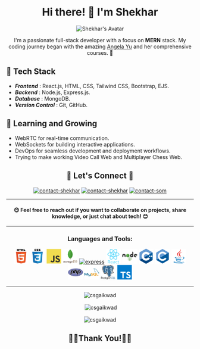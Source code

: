 <div align="center">

# Hi there! 👋 I'm Shekhar

<img src="https://i0.wp.com/abigailstevens.com/wp-content/uploads/2021/07/BH_AccretionDisk_Sim_Banner_Stationary.gif?resize=1042%2C320&ssl=1" alt="Shekhar's Avatar" height ="150"  >


 I'm a passionate full-stack developer with a focus on **MERN** stack. My coding journey began with the amazing [Angela Yu](https://www.appbrewery.co/) and her comprehensive courses. 🚀
</div>

## 🔧 Tech Stack

- ***Frontend*** : React.js, HTML, CSS, Tailwind CSS, Bootstrap, EJS.
- ***Backend***  : Node.js, Express.js.
- ***Database*** : MongoDB.
- ***Version Control*** : Git, GitHub.


## 🌱 Learning and Growing

- WebRTC for real-time communication.
- WebSockets for building interactive applications.
- DevOps for seamless development and deployment workflows.
- Trying to make working Video Call Web and Multiplayer Chess Web.


## <div align="center">🤝 Let's Connect 🤝
<div align="center">
<a  href="https://www.linkedin.com/in/csgaikwad/" target="blank"><img align="center"  src="https://cdn.worldvectorlogo.com/logos/linkedin-icon-3.svg" alt="contact-shekhar" height="40" /></a>
<a href="https://twitter.com/SSG_tweet" target="blank"><img align="center" src="https://cdn.worldvectorlogo.com/logos/twitter-3.svg" alt="contact-shekhar" height="40" width="40" /></a>
 <a href="shekhar.email.123@gmail.com" target="blank"><img align="center" src="https://upload.wikimedia.org/wikipedia/commons/thumb/c/c1/Google_%22G%22_logo.svg/1024px-Google_%22G%22_logo.svg.png" alt="contact-som" height="30" width="40" /></a>
</div>
</div>
<hr>
<div align="center">
<h4>😊 Feel free to reach out if you want to collaborate on projects, share knowledge, or just chat about tech! 😊</h3>
</div><hr>
<div align="center">

<h3 >Languages and Tools:</h3>
<p align="left"> 

 <a href="https://www.w3.org/html/" target="_blank" rel="noreferrer"><img src="https://raw.githubusercontent.com/devicons/devicon/master/icons/html5/html5-original-wordmark.svg" alt="html5" width="40" height="40"/></a>
<a href="https://www.w3schools.com/css/" target="_blank" rel="noreferrer"><img src="https://raw.githubusercontent.com/devicons/devicon/master/icons/css3/css3-original-wordmark.svg" alt="css3" width="40" height="40"/></a>
<a href="https://developer.mozilla.org/en-US/docs/Web/JavaScript" target="_blank" rel="noreferrer"><img src="https://raw.githubusercontent.com/devicons/devicon/master/icons/javascript/javascript-original.svg" alt="javascript" width="40" height="40"/></a>
<a href="https://www.mongodb.com/" target="_blank" rel="noreferrer"><img src="https://raw.githubusercontent.com/devicons/devicon/master/icons/mongodb/mongodb-original-wordmark.svg" alt="mongodb" width="40" height="40"/></a>
<a href="https://expressjs.com" target="_blank" rel="noreferrer"><img src="https://adware-technologies.s3.amazonaws.com/uploads/technology/thumbnail/20/express-js.png" alt="express" width="40" height="40"/></a>
<a href="https://reactjs.org/" target="_blank" rel="noreferrer"><img src="https://raw.githubusercontent.com/devicons/devicon/master/icons/react/react-original-wordmark.svg" alt="react" width="40" height="40"/></a>
<a href="https://nodejs.org" target="_blank" rel="noreferrer"><img src="https://raw.githubusercontent.com/devicons/devicon/master/icons/nodejs/nodejs-original-wordmark.svg" alt="nodejs" width="40" height="40"/></a>
<a href="https://www.w3schools.com/cpp/" target="_blank" rel="noreferrer"><img src="https://raw.githubusercontent.com/devicons/devicon/master/icons/cplusplus/cplusplus-original.svg" alt="cplusplus" width="40" height="40"/></a>
<a href="https://www.cprogramming.com/" target="_blank" rel="noreferrer"><img src="https://raw.githubusercontent.com/devicons/devicon/master/icons/c/c-original.svg" alt="c" width="40" height="40"/></a>
<a href="https://www.java.com" target="_blank" rel="noreferrer"><img src="https://raw.githubusercontent.com/devicons/devicon/master/icons/java/java-original.svg" alt="java" width="40" height="40"/></a>
<a href="https://www.php.net" target="_blank" rel="noreferrer"><img src="https://raw.githubusercontent.com/devicons/devicon/master/icons/php/php-original.svg" alt="php" width="40" height="40"/></a>
<a href="https://www.mysql.com/" target="_blank" rel="noreferrer"><img src="https://raw.githubusercontent.com/devicons/devicon/master/icons/mysql/mysql-original-wordmark.svg" alt="mysql" width="40" height="40"/></a>
<a href="https://www.postgresql.org" target="_blank" rel="noreferrer"><img src="https://raw.githubusercontent.com/devicons/devicon/master/icons/postgresql/postgresql-original-wordmark.svg" alt="postgresql" width="40" height="40"/></a>
<a href="https://www.typescriptlang.org/" target="_blank" rel="noreferrer"><img src="https://raw.githubusercontent.com/devicons/devicon/master/icons/typescript/typescript-original.svg" alt="typescript" width="40" height="40"/></a>
</p>
<hr>
<p><img align="center" src="https://github-readme-stats.vercel.app/api/top-langs?username=csgaikwad&show_icons=true&locale=en&layout=compact" alt="csgaikwad" height="165"/></p>

<p>&nbsp;<img align="center" src="https://github-readme-stats.vercel.app/api?username=csgaikwad&show_icons=true&locale=en" alt="csgaikwad" height="165" /></p>

<p><img align="center" src="https://github-readme-streak-stats.herokuapp.com/?user=csgaikwad&" alt="csgaikwad" height="165" /></p>


## 👩‍💻Thank You!👨‍💻
</div>
